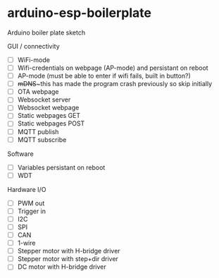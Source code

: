 # arduino-esp-boilerplate

Arduino boiler plate sketch

GUI / connectivity
- [ ] WiFi-mode
- [ ] Wifi-credentials on webpage (AP-mode) and persistant on reboot
- [ ] AP-mode (must be able to enter if wifi fails, built in button?)
- [ ] ~~mDNS~~~this has made the program crash previously so skip initially
- [ ] OTA webpage
- [ ] Websocket server
- [ ] Websocket webpage
- [ ] Static webpages GET
- [ ] Static webpages POST
- [ ] MQTT publish
- [ ] MQTT subscribe

Software
- [ ] Variables persistant on reboot
- [ ] WDT

Hardware I/O
- [ ] PWM out
- [ ] Trigger in
- [ ] I2C
- [ ] SPI
- [ ] CAN
- [ ] 1-wire
- [ ] Stepper motor with H-bridge driver
- [ ] Stepper motor with step+dir driver
- [ ] DC motor with H-bridge driver
